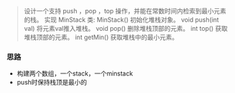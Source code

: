 > 设计一个支持 push ，pop ，top 操作，并能在常数时间内检索到最小元素的栈。
> 实现 MinStack 类:
> MinStack() 初始化堆栈对象。
> void push(int val) 将元素val推入堆栈。
> void pop() 删除堆栈顶部的元素。
> int top() 获取堆栈顶部的元素。
> int getMin() 获取堆栈中的最小元素。



### 思路

- 构建两个数组，一个stack，一个minstack
- push时保持栈顶是最小的